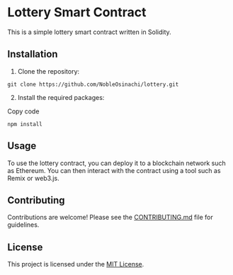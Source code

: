 

Lottery Smart Contract
======================

This is a simple lottery smart contract written in Solidity.

Installation
------------

1.  Clone the repository:


```
git clone https://github.com/NobleOsinachi/lottery.git
```

2.  Install the required packages:

Copy code

```
npm install
```

Usage
-----

To use the lottery contract, you can deploy it to a blockchain network such as Ethereum. You can then interact with the contract using a tool such as Remix or web3.js.

Contributing
------------

Contributions are welcome! Please see the [CONTRIBUTING.md](CONTRIBUTING.md) file for guidelines.

License
-------

This project is licensed under the [MIT License](LICENSE).

